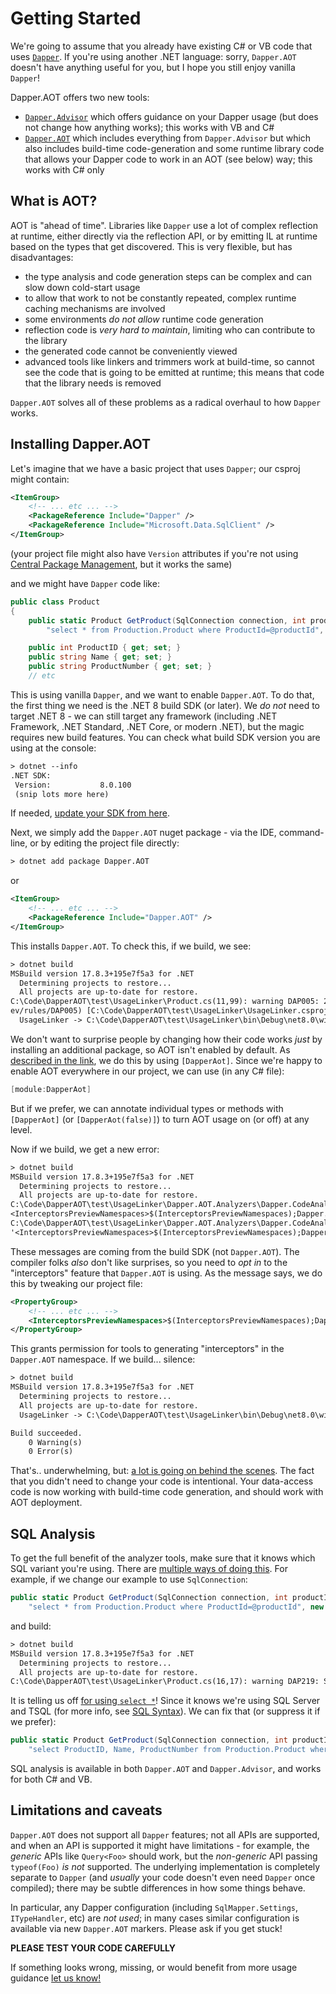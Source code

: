 # Getting Started

We're going to assume that you already have existing C# or VB code that uses [`Dapper`](https://www.nuget.org/packages/Dapper/). If you're using another .NET language: sorry,
`Dapper.AOT` doesn't have anything useful for you, but I hope you still enjoy vanilla `Dapper`!

Dapper.AOT offers two new tools:

- [`Dapper.Advisor`](https://www.nuget.org/packages/Dapper.Advisor) which offers guidance on your Dapper usage (but does not change how anything works); this works with VB and C#
- [`Dapper.AOT`](https://www.nuget.org/packages/Dapper.AOT) which includes everything from `Dapper.Advisor` but which also includes build-time code-generation
  and some runtime library code that allows your Dapper code to work in an AOT (see below) way; this works with C# only

## What is AOT?

AOT is "ahead of time". Libraries like `Dapper` use a lot of complex reflection at runtime, either directly via the reflection API, or by emitting IL at runtime based on the types that get discovered.
This is very flexible, but has disadvantages:

- the type analysis and code generation steps can be complex and can slow down cold-start usage
- to allow that work to not be constantly repeated, complex runtime caching mechanisms are involved
- some environments *do not allow* runtime code generation
- reflection code is *very hard to maintain*, limiting who can contribute to the library
- the generated code cannot be conveniently viewed
- advanced tools like linkers and trimmers work at build-time, so cannot see the code that is going to be emitted at runtime; this means that code that the library needs is removed

`Dapper.AOT` solves all of these problems as a radical overhaul to how `Dapper` works.

## Installing Dapper.AOT

Let's imagine that we have a basic project that uses `Dapper`; our csproj might contain:

``` xml
<ItemGroup>
    <!-- ... etc ... -->
    <PackageReference Include="Dapper" />
    <PackageReference Include="Microsoft.Data.SqlClient" />
</ItemGroup>
```

(your project file might also have `Version` attributes if you're not using [Central Package Management](https://learn.microsoft.com//nuget/consume-packages/central-package-management), but it works the same)

and we might have `Dapper` code like:

``` csharp
public class Product
{
    public static Product GetProduct(SqlConnection connection, int productId) => connection.QueryFirst<Product>(
        "select * from Production.Product where ProductId=@productId", new { productId });

    public int ProductID { get; set; }
    public string Name { get; set; }
    public string ProductNumber { get; set; }
    // etc
```

This is using vanilla `Dapper`, and we want to enable `Dapper.AOT`. To do that, the first thing we need is the .NET 8 build SDK (or later). We *do not* need to target .NET 8 - we can still target
any framework (including .NET Framework, .NET Standard, .NET Core, or modern .NET), but the magic requires new build features. You can check what build SDK version you are using at the console:

``` txt
> dotnet --info
.NET SDK:
 Version:           8.0.100
 (snip lots more here)
```

If needed, [update your SDK from here](https://dotnet.microsoft.com/download).

Next, we simply add the `Dapper.AOT` nuget package - via the IDE, command-line, or by editing the project file directly:

``` txt
> dotnet add package Dapper.AOT
```

or

``` xml
<ItemGroup>
    <!-- ... etc ... -->
    <PackageReference Include="Dapper.AOT" />
</ItemGroup>
```

This installs `Dapper.AOT`. To check this, if we build, we see:

``` txt
> dotnet build
MSBuild version 17.8.3+195e7f5a3 for .NET
  Determining projects to restore...
  All projects are up-to-date for restore.
C:\Code\DapperAOT\test\UsageLinker\Product.cs(11,99): warning DAP005: 2 candidate Dapper methods detected, but none have Dapper.AOT enabled (https://aot.dapperlib.d
ev/rules/DAP005) [C:\Code\DapperAOT\test\UsageLinker\UsageLinker.csproj]
  UsageLinker -> C:\Code\DapperAOT\test\UsageLinker\bin\Debug\net8.0\win-x64\UsageLinker.dll
```

We don't want to surprise people by changing how their code works *just* by installing an additional package, so AOT isn't enabled by default. As [described in the link](https://aot.dapperlib.dev/rules/DAP005),
we do this by using `[DapperAot]`. Since we're happy to enable AOT everywhere in our project, we can use (in any C# file):


``` csharp
[module:DapperAot]
```

But if we prefer, we can annotate individual types or methods with `[DapperAot]` (or `[DapperAot(false)]`) to turn AOT usage on (or off) at any level.


Now if we build, we get a new error:

``` txt
> dotnet build
MSBuild version 17.8.3+195e7f5a3 for .NET
  Determining projects to restore...
  All projects are up-to-date for restore.
C:\Code\DapperAOT\test\UsageLinker\Dapper.AOT.Analyzers\Dapper.CodeAnalysis.DapperInterceptorGenerator\UsageLinker.generated.cs(6,10): error CS9137: The 'interceptors' experimental feature is not enabled in this namespace. Add '
<InterceptorsPreviewNamespaces>$(InterceptorsPreviewNamespaces);Dapper.AOT</InterceptorsPreviewNamespaces>' to your project. [C:\Code\DapperAOT\test\UsageLinker\UsageLinker.csproj]
C:\Code\DapperAOT\test\UsageLinker\Dapper.AOT.Analyzers\Dapper.CodeAnalysis.DapperInterceptorGenerator\UsageLinker.generated.cs(20,10): error CS9137: The 'interceptors' experimental feature is not enabled in this namespace. Add
'<InterceptorsPreviewNamespaces>$(InterceptorsPreviewNamespaces);Dapper.AOT</InterceptorsPreviewNamespaces>' to your project. [C:\Code\DapperAOT\test\UsageLinker\UsageLinker.csproj]
```

These messages are coming from the build SDK (not `Dapper.AOT`). The compiler folks *also* don't like surprises, so you need to *opt in* to the "interceptors" feature that `Dapper.AOT` is using. As the message says,
we do this by tweaking our project file:

``` xml
<PropertyGroup>
    <!-- ... etc ... -->
    <InterceptorsPreviewNamespaces>$(InterceptorsPreviewNamespaces);Dapper.AOT</InterceptorsPreviewNamespaces>
</PropertyGroup>
```

This grants permission for tools to generating "interceptors" in the `Dapper.AOT` namespace. If we build... silence:

``` txt
> dotnet build
MSBuild version 17.8.3+195e7f5a3 for .NET
  Determining projects to restore...
  All projects are up-to-date for restore.
  UsageLinker -> C:\Code\DapperAOT\test\UsageLinker\bin\Debug\net8.0\win-x64\UsageLinker.dll

Build succeeded.
    0 Warning(s)
    0 Error(s)
```

That's.. underwhelming, but: [a lot is going on behind the scenes](/generatedcode). The fact that you didn't need to change your code is intentional. Your data-access code is now
working with build-time code generation, and should work with AOT deployment.

## SQL Analysis

To get the full benefit of the analyzer tools, make sure that it knows which SQL variant you're using. There are [multiple ways of doing this](/sqlsyntax). For example, if we
change our example to use `SqlConnection`:

``` csharp
public static Product GetProduct(SqlConnection connection, int productId) => connection.QueryFirst<Product>(
    "select * from Production.Product where ProductId=@productId", new { productId });
```

and build:

``` txt
> dotnet build
MSBuild version 17.8.3+195e7f5a3 for .NET
  Determining projects to restore...
  All projects are up-to-date for restore.
C:\Code\DapperAOT\test\UsageLinker\Product.cs(16,17): warning DAP219: SELECT columns should be specified explicitly (https://aot.dapperlib.dev/rules/DAP219) [C:\Code\DapperAOT\test\UsageLinker\UsageLinker.csproj]
```

It is telling us off [for using `select *`](https://aot.dapperlib.dev/rules/DAP219)! Since it knows we're using SQL Server and TSQL (for more info, see [SQL Syntax](/sqlsyntax)).
We can fix that (or suppress it if we prefer):

``` csharp
public static Product GetProduct(SqlConnection connection, int productId) => connection.QueryFirst<Product>(
    "select ProductID, Name, ProductNumber from Production.Product where ProductId=@productId", new { productId });
```

SQL analysis is available in both `Dapper.AOT` and `Dapper.Advisor`, and works for both C# and VB.

## Limitations and caveats

`Dapper.AOT` does not support all `Dapper` features; not all APIs are supported, and when an API is supported it might have limitations - for example, the *generic* APIs
like `Query<Foo>` should work, but the *non-generic* API passing `typeof(Foo)` *is not* supported. The underlying implementation is completely separate to `Dapper` (and *usually*
your code doesn't even need `Dapper` once compiled); there may be subtle differences in how some things behave.

In particular, any Dapper configuration (including `SqlMapper.Settings`, `ITypeHandler`, etc) are *not used*; in many cases
similar configuration is available via new `Dapper.AOT` markers. Please ask if you get stuck!

**PLEASE TEST YOUR CODE CAREFULLY**

If something looks wrong, missing, or would benefit from more usage guidance [let us know!](https://github.com/DapperLib/DapperAOT/issues/new/choose)
